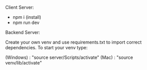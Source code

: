 Client Server: 
- npm i (install)
- npm run dev  


Backend Server:

Create your own venv and use requirements.txt to import correct dependencies.
To start your venv type:

(Windows) : "source server/Scripts/activate"
(Mac) : "source venv/lib/activate"
